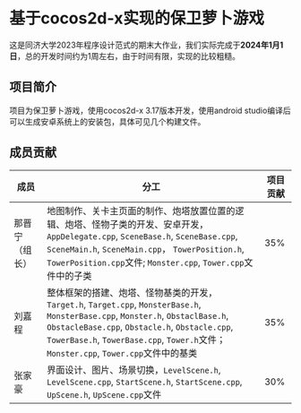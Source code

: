 # 基于cocos2d-x实现的保卫萝卜游戏
这是同济大学2023年程序设计范式的期末大作业，我们实际完成于**2024年1月1日**，总的开发时间约为1周左右，由于时间有限，实现的比较粗糙。

## 项目简介
项目为保卫萝卜游戏，使用cocos2d-x 3.17版本开发，使用android studio编译后可以生成安卓系统上的安装包，具体可见几个构建文件。

## 成员贡献
|成员|分工|项目贡献|
|-|-|-|
|那晋宁（组长）|地图制作、关卡主页面的制作、炮塔放置位置的逻辑、炮塔、怪物子类的开发、安卓开发，`AppDelegate.cpp`, `SceneBase.h`, `SceneBase.cpp`, `SceneMain.h`, `SceneMain.cpp`， `TowerPosition.h`, `TowerPosition.cpp`文件; `Monster.cpp`, `Tower.cpp`文件中的子类|35%|
|刘嘉程|整体框架的搭建、炮塔、怪物基类的开发，`Target.h`, `Target.cpp`, `MonsterBase.h`, `MonsterBase.cpp`, `Monster.h`, `ObstaclBase.h`, `ObstacleBase.cpp`, `Obstacle.h`, `Obstacle.cpp`, `TowerBase.h`, `TowerBase.cpp`, `Tower.h`文件；`Monster.cpp`, `Tower.cpp`文件中的基类|35%|
|张家豪|界面设计、图片、场景切换，`LevelScene.h`, `LevelScene.cpp`, `StartScene.h`, `StartScene.cpp`, `UpScene.h`, `UpScene.cpp`文件|30%|

